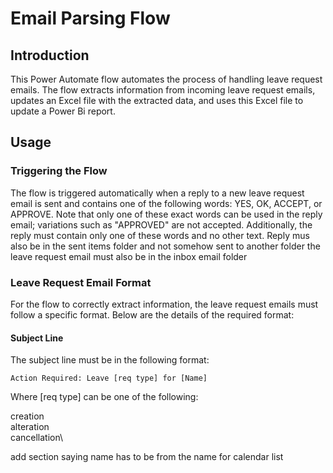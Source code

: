 # Email Parsing Flow

## Introduction
This Power Automate flow automates the process of handling leave request emails. The flow extracts information from incoming leave request emails, updates an Excel file with the extracted data, and uses this Excel file to update a Power Bi report.

## Usage
### Triggering the Flow
The flow is triggered automatically when a reply to a new leave request email is sent and contains one of the following words: YES, OK, ACCEPT, or APPROVE. Note that only one of these exact words can be used in the reply email; variations such as "APPROVED" are not accepted. Additionally, the reply must contain only one of these words and no other text. Reply mus also be in the sent items folder and not somehow sent to another folder the leave request email must also be in the inbox email folder

### Leave Request Email Format
For the flow to correctly extract information, the leave request emails must follow a specific format. Below are the details of the required format:
#### Subject Line
The subject line must be in the following format:
```
Action Required: Leave [req type] for [Name]
```
Where [req type] can be one of the following:

creation\
alteration\
cancellation\

add section saying name has to be from the name for calendar list

